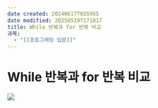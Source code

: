 ```yaml
---
date created: 20240617T035955
date modified: 20250519T171017
title: While 반복과 for 반복 비교
과목:
  - "[[프로그래밍 입문]]"
---
```


# While 반복과 for 반복 비교

![](https://i.imgur.com/8Mqi5SR.png)
